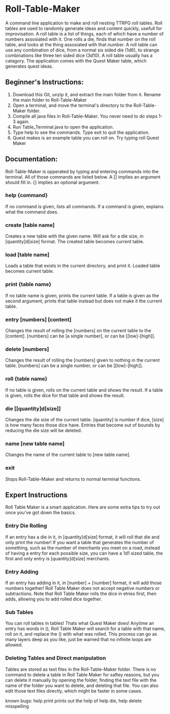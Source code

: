 # Roll-Table-Maker
A command line application to make and roll nesting TTRPG roll tables. Roll tables are used to randomly generate ideas and content quickly, usefull for improvisation. A roll table is a list of things, each of which have a number of numbers assosiated with it. One rolls a die, finds that number on the roll table, and looks at the thing assosiated with that number. A roll table can use any combination of dice, from a normal six sided die (1d6), to strange combinations like three ten sided dice (3d10). A roll table usually has a catagory. The application comes with the Quest Maker table, which generates quest ideas.

## Beginner's Instructions:
1) Download this Git, unzip it, and extract the main folder from it. Rename the main folder to Roll-Table-Maker
2) Open a terminal, and move the terminal's directory to the Roll-Table-Maker folder.
3) Compile all java files in Roll-Table-Maker. You never need to do steps 1-3 again.
4) Run Table_Terminal.java to open the application.
5) Type help to see the commands. Type exit to quit the application.
6) Quest makes is an example table you can roll on. Try typing roll Quest Maker

## Documentation:
Roll-Table-Maker is opperated by typing and entering commands into the terminal. All of those commands are listed below. A [] implies an argument should fill in. {} implies an optional argument.
  ### help {command}
  If no command is given, lists all commands. If a command is given, explains what the command does.
  ### create [table name]
  Creates a new table with the given name. Will ask for a die size, in [quantity]d[size] format. The created table becomes current table.
  ### load [table name]
  Loads a table that exists in the current directory, and print it. Loaded table becomes current table.
  ### print {table name}
  If no table name is given, prints the current table. If a table is given as the second argument, prints that table instead but does not make it the current table.
  ### entry [numbers] [content]
  Changes the result of rolling the [numbers] on the current table to the [content]. [numbers] can be [a single number], or can be [[low]-[high]].
  ### delete [numbers]
  Changes the result of rolling the [numbers] given to nothing in the current table. [numbers] can be a single number, or can be [[low]-[high]].
  ### roll {table name}
  If no table is given, rolls on the current table and shows the result. If a table is given, rolls the dice for that table and shows the result.
  ### die [[quantity]d[size]]
  Changes the die size of the current table. [quantity] is number if dice, [size] is how many faces those dice have. Entries that become out of bounds by reducing the die size will be deleted.
  ### name [new table name]
  Changes the name of the current table to [new table name].
  ### exit
  Stops Roll-Table-Maker and returns to normal terminal functions.
 
 ## Expert Instructions
 Roll Table Maker is a smart application. Here are some extra tips to try out once you've got down the basics.
  ### Entry Die Rolling
  If an entry has a die in it, in [quantity]d[size] format, it will roll that die and only print the number! If you want a table that generates the number of something, such as the number of merchants you meet on a road, instead of having a entry for each possible size, you can have a 1d1 sized table, the first and only entry is [quantity]d[size] merchants.
  ### Entry Adding
  If an entry has adding in it, in [number] + [number] format, it will add those numbers together! Roll Table Maker does not accept negative numbers or subtractions. Note that Roll Table Maker rolls the dice in etries first, then adds, allowing you to add rolled dice together.
  ### Sub Tables
  You can roll tables in tables! Thats what Quest Maker does! Anytime an entry has words in (), Roll Table Maker will search for a table with that name, roll on it, and replace the () with what was rolled. This process can go as many layers deep as you like, just be warned that no infinite loops are allowed.
  ### Deleting Tables and Direct manipulation
  Tables are stored as text files in the Roll-Table-Maker folder. There is no command to delete a table in Roll Table Maker for saftey reasons, but you can delete it manually by opening the folder, finding the text file with the name of the folder you want to delete, and deleting that file. You can also edit those text files directly, which might be faster in some cases.
 
 known bugs:
  help print prints out the help of help die,
  help delete misspelling
